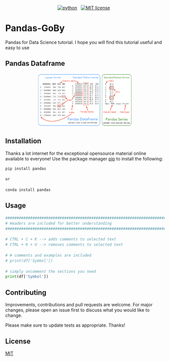 <!-- buttons -->
<p align="center">
    <a href="https://www.python.org/">
        <img src="https://img.shields.io/badge/python-v3-brightgreen.svg"
            alt="python"></a> &nbsp;    
    <a href="https://opensource.org/licenses/MIT">
        <img src="https://img.shields.io/badge/license-MIT-brightgreen.svg"
            alt="MIT license"></a> &nbsp;
</p>


<!-- content -->

# Pandas-GoBy
Pandas for Data Science tutorial. I hope you will find this tutorial useful and easy to use


## Pandas Dataframe

<p align="center">
    <img width=60% src="https://github.com/enginance/Pandas-GoBy/blob/main/images/pandas-structures-annotated.png">
</p>



## Installation

Thanks a lot internet for the exceptional opensource material online available to everyone!
Use the package manager [pip](https://pip.pypa.io/en/stable/) to install the following:

```bash
pip install pandas

or 

conda install pandas
```


## Usage

```python
##############################################################################################################
# Headers are included for better understanding
##############################################################################################################

# CTRL + C + K --> adds comments to selected text
# CTRL + K + U --> removes comments to selected text

# # comments and examples are included
# print(df['Symbol'])

# simply uncomment the sections you need
print(df['Symbol'])

```


## Contributing
Improvements, contributions and pull requests are welcome. For major changes, please open an issue first to discuss what you would like to change.

Please make sure to update tests as appropriate. Thanks!

## License
[MIT](https://choosealicense.com/licenses/mit/)
